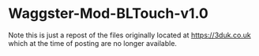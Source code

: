 # Waggster-Mod-BLTouch-v1.0
Note this is just a repost of the files originally located at https://3duk.co.uk which at the time of posting are no longer available.
